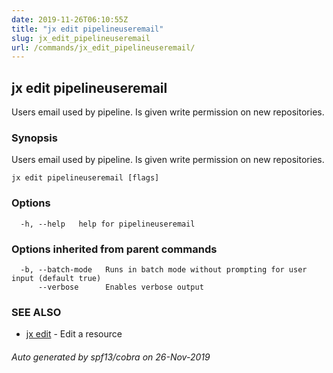 ```yaml
---
date: 2019-11-26T06:10:55Z
title: "jx edit pipelineuseremail"
slug: jx_edit_pipelineuseremail
url: /commands/jx_edit_pipelineuseremail/
---
```

## jx edit pipelineuseremail

Users email used by pipeline. Is given write permission on new repositories.

### Synopsis

Users email used by pipeline. Is given write permission on new repositories.

```
jx edit pipelineuseremail [flags]
```

### Options

```
  -h, --help   help for pipelineuseremail
```

### Options inherited from parent commands

```
  -b, --batch-mode   Runs in batch mode without prompting for user input (default true)
      --verbose      Enables verbose output
```

### SEE ALSO

* [jx edit](/commands/jx_edit/)	 - Edit a resource

###### Auto generated by spf13/cobra on 26-Nov-2019
